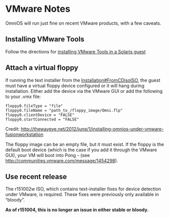 VMware Notes
============

OmniOS will run just fine on recent VMware products, with a few caveats.

Installing VMware Tools
-----------------------

Follow the directions for [installing VMware Tools in a Solaris guest](http://kb.vmware.com/selfservice/microsites/search.do?language=en_US&cmd=displayKC&externalId=1023956)

Attach a virtual floppy
-----------------------

If running the text installer from the [Installation#FromCDisoISO](Installation.md#FromCDisoISO),
the guest must have a virtual floppy device configured or it will
hang during installation. Either add the device via the VMware GUI or
add the following to your .vmx file:

```
floppy0.fileType = "file"
floppy0.fileName = "path_to_/floppy_image/Omni.flp"
floppy0.clientDevice = "FALSE"
floppy0.startConnected = "FALSE"
```

Credit: <http://thewayeye.net/2012/june/1/installing-omnios-under-vmware-fusionworkstation>

The floppy image can be an empty file, but it must exist. If the floppy
is the default boot device (which is the case if you add it through the
VMware GUI), your VM will boot into Pong - (see
<http://communities.vmware.com/message/1454298>).

Use recent release
------------------

The r151002w ISO, which contains text-installer fixes for device
detection under VMware, is required. These fixes were previously only
available in “bloody”.

**As of r151004, this is no longer an issue in either stable or
bloody.**
